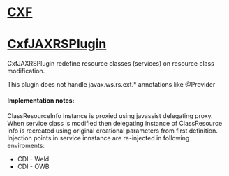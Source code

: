 [CXF](http://cxf.apache.org/)
=============================

[CxfJAXRSPlugin](http://cxf.apache.org/docs/jax-rs.html)
=======================================================
CxfJAXRSPlugin redefine resource classes (services) on resource class modification.

This plugin does not handle javax.ws.rs.ext.* annotations like @Provider

#### Implementation notes:
ClassResourceInfo instance is proxied using javassist delegating proxy. When service class is modified then delegating instance of
ClassResource info is recreated using original creational parameters from first definition. Injection points in service innstance
are re-injected in following enviroments:
* CDI - Weld
* CDI - OWB

